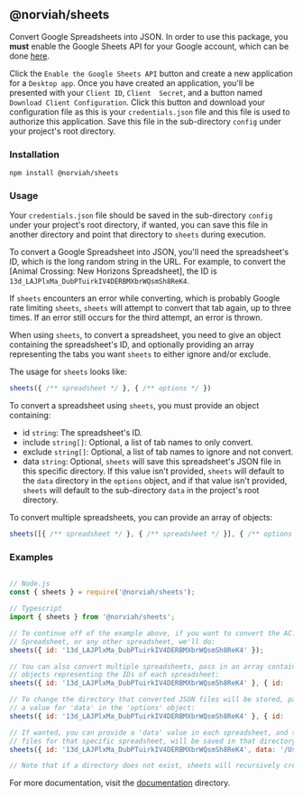## @norviah/sheets

Convert Google Spreadsheets into JSON. In order to use this package, you **must** enable the Google Sheets API for your Google account, which can be done [here](https://developers.google.com/sheets/api/quickstart/nodejs#step_1_turn_on_the).

Click the `Enable the Google Sheets API` button and create a new application for a `Desktop app`. Once you have created an application, you'll be presented with your `Client ID`, `Client  Secret`, and a button named `Download Client Configuration`. Click this button and download your configuration file as this is your `credentials.json` file and this file is used to authorize this application. Save this file in the sub-directory `config` under your project's root directory.

### Installation

```
npm install @norviah/sheets
```

### Usage

Your `credentials.json` file should be saved in the sub-directory `config` under your project's root directory, if wanted, you can save this file in another directory and point that directory to `sheets` during execution.

To convert a Google Spreadsheet into JSON, you'll need the spreadsheet's ID, which is the long random string in the URL. For example, to convert the [Animal Crossing: New Horizons Spreadsheet], the ID is `13d_LAJPlxMa_DubPTuirkIV4DERBMXbrWQsmSh8ReK4`.

If `sheets` encounters an error while converting, which is probably Google rate limiting `sheets`, `sheets` will attempt to convert that tab again, up to three times. If an error still occurs for the third attempt, an error is thrown.

When using `sheets`, to convert a spreadsheet, you need to give an object containing the spreadsheet's ID, and optionally providing an array representing the tabs you want `sheets` to either ignore and/or exclude.

The usage for `sheets` looks like:

```javascript
sheets({ /** spreadsheet */ }, { /** options */ })
```

To convert a spreadsheet using `sheets`, you must provide an object containing:
- id `string`: The spreadsheet's ID.
- include `string[]`: Optional, a list of tab names to only convert.
- exclude `string[]`: Optional, a list of tab names to ignore and not convert.
- data `string`: Optional, `sheets` will save this spreadsheet's JSON file in this specific directory. If this value isn't provided, `sheets` will default to the `data` directory in the `options` object, and if that value isn't provided, `sheets` will default to the sub-directory `data` in the project's root directory.

To convert multiple spreadsheets, you can provide an array of objects:

```javascript
sheets([{ /** spreadsheet */ }, { /** spreadsheet */ }], { /** options */ })
```

### Examples

```javascript

// Node.js
const { sheets } = require('@norviah/sheets');

// Typescript
import { sheets } from '@norviah/sheets';

// To continue off of the example above, if you want to convert the AC: NH
// Spreadsheet, or any other spreadsheet, we'll do:
sheets({ id: '13d_LAJPlxMa_DubPTuirkIV4DERBMXbrWQsmSh8ReK4' });

// You can also convert multiple spreadsheets, pass in an array containing
// objects representing the IDs of each spreadsheet:
sheets({ id: '13d_LAJPlxMa_DubPTuirkIV4DERBMXbrWQsmSh8ReK4' }, { id:  '1BjqVeqIrfEezvyrWLUrwMjmK_UbY2LXkZ12mttamTtk' });

// To change the directory that converted JSON files will be stored, pass in
// a value for 'data' in the 'options' object:
sheets({ id: '13d_LAJPlxMa_DubPTuirkIV4DERBMXbrWQsmSh8ReK4' }, { id:  '1BjqVeqIrfEezvyrWLUrwMjmK_UbY2LXkZ12mttamTtk' }, { data: '/User/norviah/Desktop' });

// If wanted, you can provide a 'data' value in each spreadsheet, and the JSON
// files for that specific spreadsheet, will be saved in that directory.
sheets({ id: '13d_LAJPlxMa_DubPTuirkIV4DERBMXbrWQsmSh8ReK4', data: '/Users/norviah/Documents' }, { id:  '1BjqVeqIrfEezvyrWLUrwMjmK_UbY2LXkZ12mttamTtk' }, { data: '/User/norviah/Desktop' });

// Note that if a directory does not exist, sheets will recursively create it.

```

For more documentation, visit the [documentation](https://github.com/Norviah/sheets/blob/master/docs) directory.
